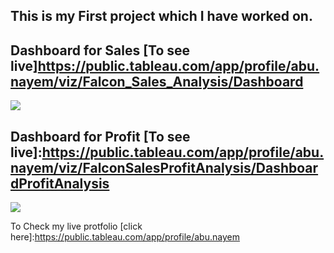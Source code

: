 ## This is my First project which I have worked on.
## Dashboard for Sales [To see live]https://public.tableau.com/app/profile/abu.nayem/viz/Falcon_Sales_Analysis/Dashboard
![](https://github.com/jacknayem/DataAnalysis-Tableau/blob/main/Falcon%20Sales%20and%20Profite%20Analysis/Image/Full%20Year%20Sales%20view.png)

## Dashboard for Profit [To see live]:https://public.tableau.com/app/profile/abu.nayem/viz/FalconSalesProfitAnalysis/DashboardProfitAnalysis
![](https://github.com/jacknayem/DataAnalysis-Tableau/blob/main/Falcon%20Sales%20and%20Profite%20Analysis/Image/Full%20Year%20profit%20view.png)

To Check my live protfolio [click here]:https://public.tableau.com/app/profile/abu.nayem
